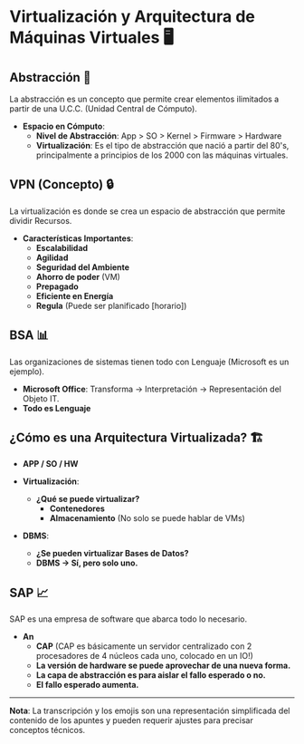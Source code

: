# Virtualización y Arquitectura de Máquinas Virtuales 🖥️

## Abstracción 🧠
La abstracción es un concepto que permite crear elementos ilimitados a partir de una U.C.C. (Unidad Central de Cómputo).

- **Espacio en Cómputo**: 
  - **Nivel de Abstracción**: App > SO > Kernel > Firmware > Hardware
  - **Virtualización**: Es el tipo de abstracción que nació a partir del 80's, principalmente a principios de los 2000 con las máquinas virtuales.

## VPN (Concepto) 🔒
La virtualización es donde se crea un espacio de abstracción que permite dividir Recursos.

- **Características Importantes**:
  - **Escalabilidad** 
  - **Agilidad** 
  - **Seguridad del Ambiente**
  - **Ahorro de poder** (VM)
  - **Prepagado**
  - **Eficiente en Energía** 
  - **Regula** (Puede ser planificado [horario])

## BSA 📊
Las organizaciones de sistemas tienen todo con Lenguaje (Microsoft es un ejemplo).
- **Microsoft Office**: Transforma -> Interpretación -> Representación del Objeto IT. 
- **Todo es Lenguaje**

## ¿Cómo es una Arquitectura Virtualizada? 🏗️
- **APP / SO / HW** 
- **Virtualización**: 
  - **¿Qué se puede virtualizar?**
    - **Contenedores** 
    - **Almacenamiento** (No solo se puede hablar de VMs)

- **DBMS**: 
  - **¿Se pueden virtualizar Bases de Datos?** 
  - **DBMS -> Sí, pero solo uno.**

## SAP 📈
SAP es una empresa de software que abarca todo lo necesario.

- **An** 
  - **CAP** (CAP es básicamente un servidor centralizado con 2 procesadores de 4 núcleos cada uno, colocado en un IO!)
  - **La versión de hardware se puede aprovechar de una nueva forma.**
  - **La capa de abstracción es para aislar el fallo esperado o no.**
  - **El fallo esperado aumenta.**

---

**Nota**: La transcripción y los emojis son una representación simplificada del contenido de los apuntes y pueden requerir ajustes para precisar conceptos técnicos.
